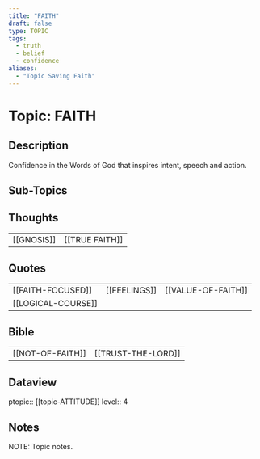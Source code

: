 ```yaml
---
title: "FAITH"
draft: false
type: TOPIC
tags:
  - truth
  - belief
  - confidence
aliases:
  - "Topic Saving Faith"
---
```

# Topic: FAITH
## Description
Confidence in the Words of God that inspires intent, speech and action.

## Sub-Topics


## Thoughts
|     |     |
| --- | --- |
| [[GNOSIS]] | [[TRUE FAITH]] |


## Quotes
|     |     |     |
| --- | --- | --- |
| [[FAITH-FOCUSED]] | [[FEELINGS]] | [[VALUE-OF-FAITH]] |
| [[LOGICAL-COURSE]] |


## Bible
|     |     |
| --- | --- |
| [[NOT-OF-FAITH]] | [[TRUST-THE-LORD]] |

## Dataview
ptopic:: [[topic-ATTITUDE]]
level:: 4

## Notes
NOTE: Topic notes.